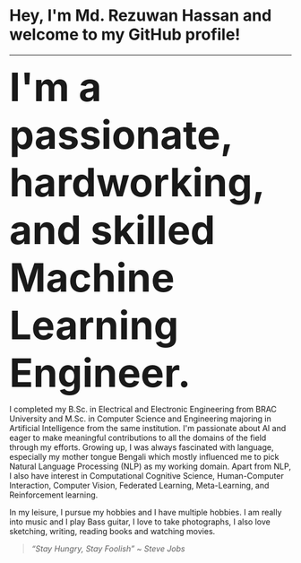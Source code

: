 # Hey, I'm Md. Rezuwan Hassan and welcome to my GitHub profile!

---



<span style="font-size:5em;">**I'm a passionate, hardworking, and skilled Machine Learning Engineer.**</span>


I completed my B.Sc. in Electrical and Electronic Engineering from BRAC University and M.Sc. in Computer Science and Engineering majoring in Artificial Intelligence from the same institution.
I'm passionate about AI and eager to make meaningful contributions to all the domains of the field through my efforts.
Growing up, I was always fascinated with language, especially my mother tongue Bengali which mostly influenced me to pick Natural Language Processing (NLP) as my working domain. Apart from NLP, I also have interest in Computational Cognitive Science, Human-Computer Interaction, Computer Vision, Federated Learning, Meta-Learning, and Reinforcement learning.


In my leisure, I pursue my hobbies and I have multiple hobbies. I am really into music and I play Bass guitar, I love to take photographs, I also love sketching, writing, reading books and watching movies.



<!--
**RezuwanHassan262/RezuwanHassan262** is a ✨ _special_ ✨ repository because its `README.md` (this file) appears on your GitHub profile.

Here are some ideas to get you started:

- 🔭 I’m currently working on ...
- 🌱 I’m currently learning ...
- 👯 I’m looking to collaborate on ...
- 🤔 I’m looking for help with ...
- 💬 Ask me about ...
- 📫 How to reach me: ...
- 😄 Pronouns: ...
- ⚡ Fun fact: ...
-->

> _“Stay Hungry, Stay Foolish” ~ Steve Jobs_
